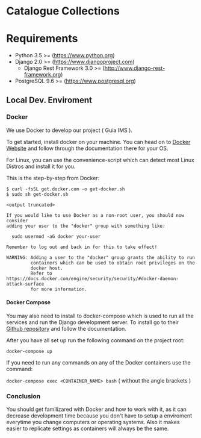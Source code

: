 # Catalogue Collections

# Requirements

-   Python 3.5 >= (<https://www.python.org>)
-   Django 2.0 >= (<https://www.djangoproject.com>)
    -   Django Rest Framework 3.0 >= (<http://www.django-rest-framework.org>)
-   PostgreSQL 9.6 >= (<https://www.postgresql.org>)

## Local Dev. Enviroment

### Docker

We use Docker to develop our project ( Guia IMS ).

To get started, install docker on your machine. You can head on to [Docker Website](https://www.docker.com/community-edition) and follow through the documentation there for your OS.

For Linux, you can use the convenience-script which can detect most Linux Distros and install it for you.

This is the step-by-step from Docker:

    $ curl -fsSL get.docker.com -o get-docker.sh
    $ sudo sh get-docker.sh

    <output truncated>

    If you would like to use Docker as a non-root user, you should now consider
    adding your user to the "docker" group with something like:

      sudo usermod -aG docker your-user

    Remember to log out and back in for this to take effect!

    WARNING: Adding a user to the "docker" group grants the ability to run
             containers which can be used to obtain root privileges on the
             docker host.
             Refer to https://docs.docker.com/engine/security/security/#docker-daemon-attack-surface
             for more information.

#### Docker Compose
You may also need to install to docker-compose which is used to run all the services and run the Django development server. To install go to their [Github repository](https://github.com/docker/compose/releases) and follow the documentation.

After you have all set up run the following command on the project root:

`docker-compose up`

If you need to run any commands on any of the Docker containers use the command:

`docker-compose exec <CONTAINER_NAME> bash` ( without the angle brackets )

### Conclusion

You should get familizared with Docker and how to work with it, as it can decrease development time because you don't have to setup a enviroment everytime you change computers or operating systems. Also it makes easier to replicate settings as containers will always be the same.
